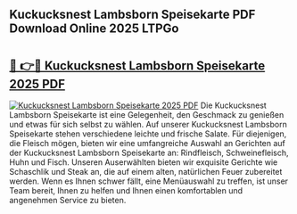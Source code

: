 ## Kuckucksnest Lambsborn Speisekarte PDF Download Online 2025 LTPGo

# <h2><a href="http://gc5kkdn.nevu.top/?p=Kuckucksnest+Lambsborn+Speisekarte">🔗 👉🔴 Kuckucksnest Lambsborn Speisekarte 2025 PDF</a></h2>

[![Kuckucksnest Lambsborn Speisekarte 2025 PDF](https://i.imgur.com/dBaPXMq.png)](http://gc5kkdn.nevu.top/?p=Kuckucksnest+Lambsborn+Speisekarte)
Die Kuckucksnest Lambsborn Speisekarte ist eine Gelegenheit, den Geschmack zu genießen und etwas für sich selbst zu wählen. Auf unserer Kuckucksnest Lambsborn Speisekarte stehen verschiedene leichte und frische Salate. Für diejenigen, die Fleisch mögen, bieten wir eine umfangreiche Auswahl an Gerichten auf der Kuckucksnest Lambsborn Speisekarte an: Rindfleisch, Schweinefleisch, Huhn und Fisch. Unseren Auserwählten bieten wir exquisite Gerichte wie Schaschlik und Steak an, die auf einem alten, natürlichen Feuer zubereitet werden. Wenn es Ihnen schwer fällt, eine Menüauswahl zu treffen, ist unser Team bereit, Ihnen zu helfen und Ihnen einen komfortablen und angenehmen Service zu bieten.

